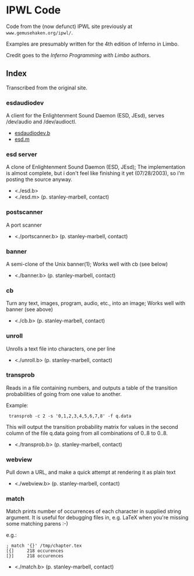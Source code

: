 # IPWL Code

Code from the (now defunct) IPWL site previously at `www.gemusehaken.org/ipwl/`.

Examples are presumably written for the 4th edition of Inferno in Limbo.

Credit goes to the *Inferno Programming with Limbo* authors.

## Index

Transcribed from the original site.

### esdaudiodev

A client for the Enlightenment Sound Daemon (ESD, JEsd), serves /dev/audio and /dev/audioctl.

- [esdaudiodev.b](./esdaudiodev.b)
- [esd.m](./esd.m)

### esd server

A clone of Enlightenment Sound Daemon (ESD, JEsd); The implementation is almost complete, but i don't feel like finishing it yet (07/28/2003), so i'm posting the source anyway.

- <./esd.b>
- <./esd.m>  (p. stanley-marbell, contact)

### postscanner

A port scanner

- <./portscanner.b>  (p. stanley-marbell, contact)

### banner

A semi-clone of the Unix banner(1); Works well with cb (see below)

- <./banner.b>  (p. stanley-marbell, contact)

### cb

Turn any text, images, program, audio, etc., into an image; Works well with banner (see above)

- <./cb.b>  (p. stanley-marbell, contact)

### unroll

Unrolls a text file into characters, one per line

- <./unroll.b>  (p. stanley-marbell, contact)

### transprob

Reads in a file containing numbers, and outputs a table of the transition probabilities of going from one value to another.

Example:

     transprob -c 2 -s '0,1,2,3,4,5,6,7,8' -f q.data

This will output the transition probability matrix for values in the second column of the file q.data going from all combinations of 0..8 to 0..8.

- <./transprob.b>  (p. stanley-marbell, contact)

### webview

Pull down a URL, and make a quick attempt at rendering it as plain text

- <./webview.b>  (p. stanley-marbell, contact)

### match

Match prints number of occurrences of each character in supplied string argument. It is useful for debugging files in, e.g. LaTeX when you're missing some matching parens :-)

e.g.:

	; match '{}' /tmp/chapter.tex
	[{]     218 occurences
	[}]     218 occurences


- <./match.b>  (p. stanley-marbell, contact)
